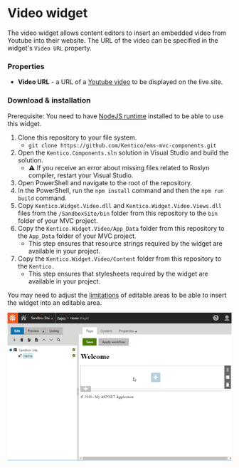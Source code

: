 # Video widget

The video widget allows content editors to insert an embedded video from Youtube into their website. The URL of the video can be specified in the widget's `Video URL` property.

### Properties
- **Video URL** - a URL of a [Youtube video](https://www.youtube.com/watch?v=dQw4w9WgXcQ) to be displayed on the live site.

### Download & installation
Prerequisite: You need to have [NodeJS runtime](https://nodejs.org/en/) installed to be able to use this widget.

1. Clone this repository to your file system.
    - `git clone https://github.com/Kentico/ems-mvc-components.git`
1. Open the `Kentico.Components.sln` solution in Visual Studio and build the solution.
    - :warning: If you receive an error about missing files related to Roslyn compiler, restart your Visual Studio.
1. Open PowerShell and navigate to the root of the repository.
1. In the PowerShell, run the `npm install` command and then the `npm run build` command.
1. Copy `Kentico.Widget.Video.dll` and `Kentico.Widget.Video.Views.dll` files from the `/SandboxSite/bin` folder from this repository to the `bin` folder of your MVC project.
1. Copy the `Kentico.Widget.Video/App_Data` folder from this repository to the `App_Data` folder of your MVC project.
    - This step ensures that resource strings required by the widget are available in your project.
1. Copy the `Kentico.Widget.Video/Content` folder from this repository to the `Kentico.`
    - This step ensures that stylesheets required by the widget are available in your project.

You may need to adjust the [limitations](https://kentico.com/CMSPages/DocLinkMapper.ashx?version=latest&link=page_builder_editable_areas_mvc#CreatingpageswitheditableareasinMVC-Limitingwidgetsallowedinaneditablearea) of editable areas to be able to insert the widget into an editable area.

![Video widget](/Kentico.Widget.Video/VideoWidget.gif)
